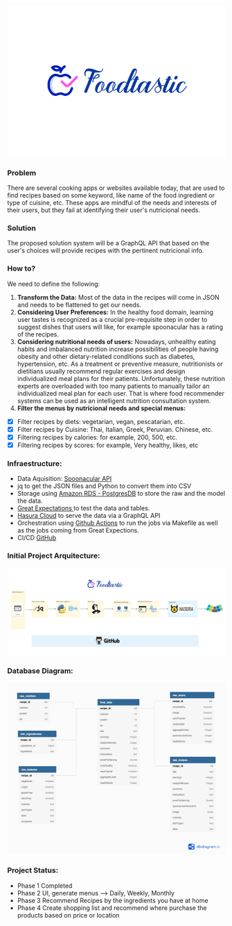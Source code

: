 ![img.png](FoodTastic_Logo.png)

### Problem

There are several cooking apps or websites available today, that are used to find recipes based on some keyword, like name of the food ingredient or type of cuisine, etc. These apps are mindful of the needs and interests of their users, but they fail at identifying their user's nutricional needs.
### Solution

The proposed solution system will be a GraphQL API that based on the user's choices will provide recipes with the pertinent nutricional info.

### How to?

We need to define the following:

 1. **Transform the Data:** Most of the data in the recipes will come in JSON and needs to be flattened to get our needs.
 2. **Considering User Preferences:** In the healthy food domain, learning user tastes is recognized as a crucial pre-requisite step in order to suggest dishes that users will like, for example spoonacular has a rating of the recipes.
 3. **Considering nutritional needs of users:** Nowadays, unhealthy eating habits and imbalanced nutrition increase possibilities of people having obesity and other dietary-related conditions such as diabetes, hypertension, etc. As a treatment or preventive measure, nutritionists or dietitians usually recommend regular exercises and design individualized meal plans for their patients. Unfortunately, these nutrition experts are overloaded with too many patients to manually tailor an individualized meal plan for each user. That is where food recommender systems can be used as an intelligent nutrition consultation system.
 4. **Filter the menus by nutricional needs and special menus:**
 - [x] Filter recipes by diets:  vegetarian, vegan, pescatarian, etc.
 - [x] Filter recipes by Cuisine: Thai, Italian, Greek, Peruvian. Chinese, etc.
 - [x] Filtering recipes by calories: for example, 200, 500, etc.
 - [x] Filtering recipes by scores: for example, Very healthy, likes, etc

### **Infraestructure:**

 - Data Aquisition:   [Spoonacular API](https://spoonacular.com/food-api/docs)
 - jq to get the JSON files and Python to convert them into CSV
 - Storage using [Amazon RDS - PostgresDB](https://aws.amazon.com/free/?all-free-tier.sort-by=item.additionalFields.SortRank&all-free-tier.sort-order=asc&awsf.Free%20Tier%20Types=*all&awsf.Free%20Tier%20Categories=categories%23databases&trk=ps_a134p000006paacAAA&trkCampaign=acq_paid_search_brand&sc_channel=PS&sc_campaign=acquisition_DACH&sc_publisher=Google&sc_category=Database&sc_country=DACH&sc_geo=EMEA&sc_outcome=acq&sc_detail=aws%20postgre%20sql&sc_content=Postgresql_e&sc_matchtype=e&sc_segment=495000475407&sc_medium=ACQ-P|PS-GO|Brand|Desktop|SU|Database|Solution|DACH|EN|Text|xx|EU&s_kwcid=AL!4422!3!495000475407!e!!g!!aws%20postgre%20sql&ef_id=Cj0KCQjwwLKFBhDPARIsAPzPi-IZq80to9E2nKMmtPVHBCwVLuQNIJp7k8HAJcPe-ciqgJE6Cu-7UbcaAqw9EALw_wcB:G:s&s_kwcid=AL!4422!3!495000475407!e!!g!!aws%20postgre%20sql) to store the raw and the model the data.
 - [Great Expectations ](https://greatexpectations.io/) to test the data and tables.
 - [Hasura Cloud](https://hasura.io/cloud/) to serve the data via a GraphQL API
 - Orchestration using [Github Actions](https://github.com/features/actions) to run the jobs via Makefile as well as the jobs coming from Great Expections.
 - CI/CD [GitHub](https://github.com/)

### **Initial Project Arquitecture:**

![img.png](architecture.jpeg)

### **Database Diagram:**

![img.png](db_diagram.png)

### **Project Status:**

- Phase 1 Completed
- Phase 2 UI, generate menus --> Daily, Weekly, Monthly 
- Phase 3 Recommend Recipes by the ingredients you have at home
- Phase 4 Create shopping list and recommend where purchase the products based on price or location